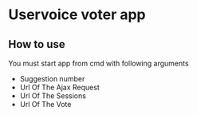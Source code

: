 ﻿Uservoice voter app
============
How to use
------------
You must start app from cmd with following arguments
 * Suggestion number
 * Url Of The Ajax Request
 * Url Of The Sessions
 * Url Of The Vote